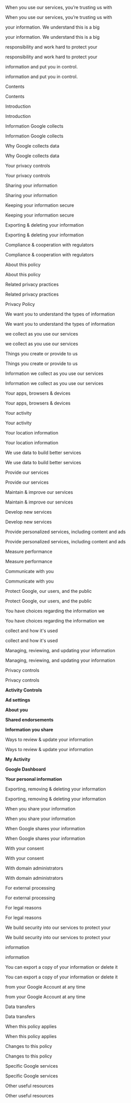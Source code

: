 When you use our services, you’re trusting us with

When you use our services, you’re trusting us with

your information. We understand this is a big

your information. We understand this is a big

responsibility and work hard to protect your

responsibility and work hard to protect your

information and put you in control.

information and put you in control.

Contents

Contents

Introduction

Introduction

Information Google collects

Information Google collects

Why Google collects data

Why Google collects data

Your privacy controls

Your privacy controls

Sharing your information

Sharing your information

Keeping your information secure

Keeping your information secure

Exporting & deleting your information

Exporting & deleting your information

Compliance & cooperation with regulators

Compliance & cooperation with regulators

About this policy

About this policy

Related privacy practices

Related privacy practices

Privacy Policy

We want you to understand the types of information

We want you to understand the types of information

we collect as you use our services

we collect as you use our services

Things you create or provide to us

Things you create or provide to us

Information we collect as you use our services

Information we collect as you use our services

Your apps, browsers & devices

Your apps, browsers & devices

Your activity

Your activity

Your location information

Your location information

We use data to build better services

We use data to build better services

Provide our services

Provide our services

Maintain & improve our services

Maintain & improve our services

Develop new services

Develop new services

Provide personalized services, including content and ads

Provide personalized services, including content and ads

Measure performance

Measure performance

Communicate with you

Communicate with you

Protect Google, our users, and the public

Protect Google, our users, and the public

You have choices regarding the information we

You have choices regarding the information we

collect and how it's used

collect and how it's used

Managing, reviewing, and updating your information

Managing, reviewing, and updating your information

Privacy controls

Privacy controls

**Activity Controls**

**Ad settings**

**About you**

**Shared endorsements**

**Information you share**

Ways to review & update your information

Ways to review & update your information

**My Activity**

**Google Dashboard**

**Your personal information**

Exporting, removing & deleting your information

Exporting, removing & deleting your information

When you share your information

When you share your information

When Google shares your information

When Google shares your information

With your consent

With your consent

With domain administrators

With domain administrators

For external processing

For external processing

For legal reasons

For legal reasons

We build security into our services to protect your

We build security into our services to protect your

information

information

You can export a copy of your information or delete it

You can export a copy of your information or delete it

from your Google Account at any time

from your Google Account at any time

Data transfers

Data transfers

When this policy applies

When this policy applies

Changes to this policy

Changes to this policy

Specific Google services

Specific Google services

Other useful resources

Other useful resources

